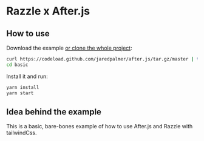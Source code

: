 # Razzle x After.js

## How to use

Download the example [or clone the whole project](https://github.com/jaredpalmer/after.js.git):

```bash
curl https://codeload.github.com/jaredpalmer/after.js/tar.gz/master | tar -xz --strip=2 razzle-master/examples/with-tailwindcss
cd basic
```

Install it and run:

```bash
yarn install
yarn start
```

## Idea behind the example

This is a basic, bare-bones example of how to use After.js and Razzle with tailwindCss.

